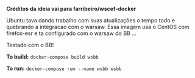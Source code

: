 **Créditos da ideia vai para farribeiro/wscef-docker**


Ubuntu tava dando trabalho com suas atualizações o tempo todo e quebrando a integracao com o warsaw.
Essa imagem usa  o CentOS com firefox-esr e ta configurado com o warsaw do BB ...

Testado com o BB!

**To build:** `docker-compose build wsbb`

**To run:** `docker-compose run --name wsbb wsbb `
